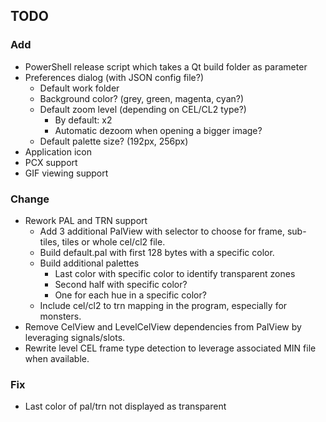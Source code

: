 ## TODO

### Add
- PowerShell release script which takes a Qt build folder as parameter
- Preferences dialog (with JSON config file?)
    - Default work folder
    - Background color? (grey, green, magenta, cyan?)
    - Default zoom level (depending on CEL/CL2 type?)
        - By default: x2
        - Automatic dezoom when opening a bigger image?
    - Default palette size? (192px, 256px)
- Application icon
- PCX support
- GIF viewing support

### Change
- Rework PAL and TRN support
    - Add 3 additional PalView with selector to choose for frame, sub-tiles, tiles or whole cel/cl2 file.
    - Build default.pal with first 128 bytes with a specific color.
    - Build additional palettes
        - Last color with specific color to identify transparent zones
        - Second half with specific color?
        - One for each hue in a specific color?
    - Include cel/cl2 to trn mapping in the program, especially for monsters.
- Remove CelView and LevelCelView dependencies from PalView by leveraging signals/slots.
- Rewrite level CEL frame type detection to leverage associated MIN file when available.

### Fix
- Last color of pal/trn not displayed as transparent
